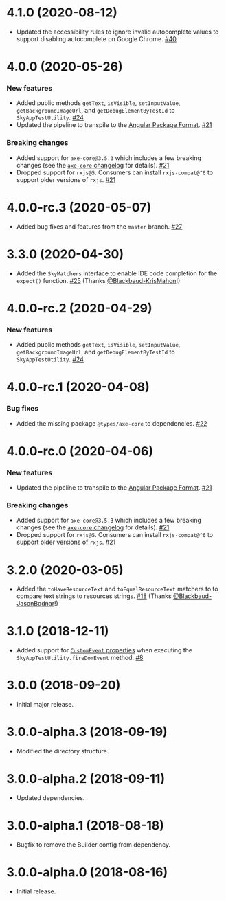 # 4.1.0 (2020-08-12)

- Updated the accessibility rules to ignore invalid autocomplete values to support disabling autocomplete on Google Chrome. [#40](https://github.com/blackbaud/skyux-sdk-testing/pull/40)

# 4.0.0 (2020-05-26)

### New features

- Added public methods `getText`, `isVisible`, `setInputValue`, `getBackgroundImageUrl`, and `getDebugElementByTestId` to `SkyAppTestUtility`. [#24](https://github.com/blackbaud/skyux-sdk-testing/pull/24)
- Updated the pipeline to transpile to the [Angular Package Format](https://docs.google.com/document/d/1CZC2rcpxffTDfRDs6p1cfbmKNLA6x5O-NtkJglDaBVs/preview). [#21](https://github.com/blackbaud/skyux-sdk-testing/pull/21)

### Breaking changes

- Added support for `axe-core@3.5.3` which includes a few breaking changes (see the [`axe-core` changelog](https://github.com/dequelabs/axe-core/releases/tag/v3.0.0) for details). [#21](https://github.com/blackbaud/skyux-sdk-testing/pull/21)
- Dropped support for `rxjs@5`. Consumers can install `rxjs-compat@^6` to support older versions of `rxjs`. [#21](https://github.com/blackbaud/skyux-sdk-testing/pull/21)

# 4.0.0-rc.3 (2020-05-07)

- Added bug fixes and features from the `master` branch. [#27](https://github.com/blackbaud/skyux-sdk-testing/pull/27)

# 3.3.0 (2020-04-30)

- Added the `SkyMatchers` interface to enable IDE code completion for the `expect()` function. [#25](https://github.com/blackbaud/skyux-sdk-testing/pull/25) (Thanks [@Blackbaud-KrisMahon](https://github.com/Blackbaud-KrisMahon)!)

# 4.0.0-rc.2 (2020-04-29)

### New features

- Added public methods `getText`, `isVisible`, `setInputValue`, `getBackgroundImageUrl`, and `getDebugElementByTestId` to `SkyAppTestUtility`. [#24](https://github.com/blackbaud/skyux-sdk-testing/pull/24)

# 4.0.0-rc.1 (2020-04-08)

### Bug fixes

- Added the missing package `@types/axe-core` to dependencies. [#22](https://github.com/blackbaud/skyux-sdk-testing/pull/22)

# 4.0.0-rc.0 (2020-04-06)

### New features

- Updated the pipeline to transpile to the [Angular Package Format](https://docs.google.com/document/d/1CZC2rcpxffTDfRDs6p1cfbmKNLA6x5O-NtkJglDaBVs/preview). [#21](https://github.com/blackbaud/skyux-sdk-testing/pull/21)

### Breaking changes

- Added support for `axe-core@3.5.3` which includes a few breaking changes (see the [`axe-core` changelog](https://github.com/dequelabs/axe-core/releases/tag/v3.0.0) for details). [#21](https://github.com/blackbaud/skyux-sdk-testing/pull/21)
- Dropped support for `rxjs@5`. Consumers can install `rxjs-compat@^6` to support older versions of `rxjs`. [#21](https://github.com/blackbaud/skyux-sdk-testing/pull/21)

# 3.2.0 (2020-03-05)

- Added the `toHaveResourceText` and `toEqualResourceText` matchers to to compare text strings to resources strings. [#18](https://github.com/blackbaud/skyux-sdk-testing/pull/18) (Thanks [@Blackbaud-JasonBodnar](https://github.com/Blackbaud-JasonBodnar)!)

# 3.1.0 (2018-12-11)

- Added support for [`CustomEvent` properties](https://developer.mozilla.org/en-US/docs/Web/API/CustomEvent/CustomEvent) when executing the `SkyAppTestUtility.fireDomEvent` method. [#8](https://github.com/blackbaud/skyux-sdk-testing/pull/8)

# 3.0.0 (2018-09-20)

- Initial major release.

# 3.0.0-alpha.3 (2018-09-19)

- Modified the directory structure.

# 3.0.0-alpha.2 (2018-09-11)

- Updated dependencies.

# 3.0.0-alpha.1 (2018-08-18)

- Bugfix to remove the Builder config from dependency.

# 3.0.0-alpha.0 (2018-08-16)

- Initial release.

